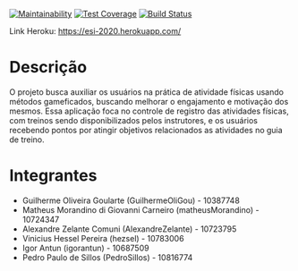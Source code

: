 [![Maintainability](https://api.codeclimate.com/v1/badges/40d294a4759c7df57ae0/maintainability)](https://codeclimate.com/github/AlexandreZelante/ESI/maintainability)
[![Test Coverage](https://api.codeclimate.com/v1/badges/40d294a4759c7df57ae0/test_coverage)](https://codeclimate.com/github/AlexandreZelante/ESI/test_coverage)
[![Build Status](https://travis-ci.org/AlexandreZelante/ESI.svg?branch=master)](https://travis-ci.org/AlexandreZelante/ESI)

Link Heroku: https://esi-2020.herokuapp.com/

# Descrição
O projeto busca auxiliar os usuários na prática de atividade físicas usando métodos gameficados, buscando melhorar o engajamento e motivação dos mesmos. Essa aplicação foca no controle de registro das atividades físicas, com treinos sendo disponibilizados pelos instrutores, e os usuários recebendo pontos por atingir objetivos relacionados as atividades no guia de treino.

# Integrantes
* Guilherme Oliveira Goularte (GuilhermeOliGou) - 10387748
* Matheus Morandino di Giovanni Carneiro (matheusMorandino) - 10724347
* Alexandre Zelante Comuni (AlexandreZelante) - 10723795
* Vinicius Hessel Pereira (hezsel) - 10783006
* Igor Antun (igorantun) - 10687509
* Pedro Paulo de Sillos (PedroSillos) - 10816774
